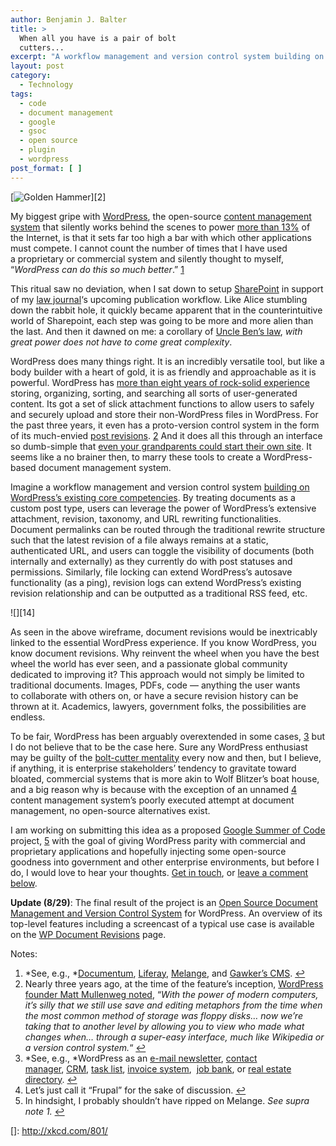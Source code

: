 ```yaml
---
author: Benjamin J. Balter
title: >
  When all you have is a pair of bolt
  cutters...
excerpt: "A workflow management and version control system building on WordPress's existing core competencies. By treating documents as a custom post type, users can leverage the power of WordPress’s extensive attachment, revision, taxonomy, and URL rewriting functionalities. "
layout: post
category:
  - Technology
tags:
  - code
  - document management
  - google
  - gsoc
  - open source
  - plugin
  - wordpress
post_format: [ ]
---
```

[![Golden Hammer](http://wordpress.org)][2]

My biggest gripe with [WordPress](http://en.wikipedia.org/wiki/Content_management_system), the open-source [content management system](http://w3techs.com/technologies/overview/content_management/all) that silently works behind the scenes to power [more than 13%](#note-2020-1 "See, e.g., Documentum, Liferay, Melange, and Gawker’s CMS.") of the Internet, is that it sets far too high a bar with which other applications must compete. I cannot count the number of times that I have used a proprietary or commercial system and silently thought to myself, “*WordPress can do this so much better*.” [1](http://en.wikipedia.org/wiki/Microsoft_SharePoint)

This ritual saw no deviation, when I sat down to setup [SharePoint](http://pcjl.org) in support of my [law journal](http://www.youtube.com/watch?v=8DfztIIqbTI#t=1m3s)‘s upcoming publication workflow. Like Alice stumbling down the rabbit hole, it quickly became apparent that in the counterintuitive world of Sharepoint, each step was going to be more and more alien than the last. And then it dawned on me: a corollary of [Uncle Ben’s law](http://core.trac.wordpress.org/browser/trunk?rev=3), *with great power does not have to come great complexity*.

WordPress does many things right. It is an incredibly versatile tool, but like a body builder with a heart of gold, it is as friendly and approachable as it is powerful. WordPress has [more than eight years of rock-solid experience](http://codex.wordpress.org/Revision_Management) storing, organizing, sorting, and searching all sorts of user-generated content. Its got a set of slick attachment functions to allow users to safely and securely upload and store their non-WordPress files in WordPress. For the past three years, it even has a proto-version control system in the form of its much-envied [post revisions](#note-2020-2 "Nearly three years ago, at the time of the feature’s inception, WordPress founder Matt Mullenweg noted, “With the power of modern computers, it’s silly that we still use save and editing metaphors from the time when the most common method of storage was floppy disks… now we’re taking that to another level by allowing you to view who made what changes when… through a super-easy interface, much like Wikipedia or a version control system.“"). [2](http://www.thegrandparentsblog.com/) And it does all this through an interface so dumb-simple that [even your grandparents could start their own site](http://lists.automattic.com/pipermail/wp-hackers/2011-March/038727.html). It seems like a no brainer then, to marry these tools to create a WordPress-based document management system.

Imagine a workflow management and version control system [building on WordPress’s existing core competencies](http://ben.balter.com/wp-content/uploads/2011/04/wireframe.png "WP Document Revisions Wireframe"). By treating documents as a custom post type, users can leverage the power of WordPress’s extensive attachment, revision, taxonomy, and URL rewriting functionalities. Document permalinks can be routed through the traditional rewrite structure such that the latest revision of a file always remains at a static, authenticated URL, and users can toggle the visibility of documents (both internally and externally) as they currently do with post statuses and permissions. Similarly, file locking can extend WordPress’s autosave functionality (as a ping), revision logs can extend WordPress’s existing revision relationship and can be outputted as a traditional RSS feed, etc.

![][14]

As seen in the above wireframe, document revisions would be inextricably linked to the essential WordPress experience. If you know WordPress, you know document revisions. Why reinvent the wheel when you have the best wheel the world has ever seen, and a passionate global community dedicated to improving it? This approach would not simply be limited to traditional documents. Images, PDFs, code — anything the user wants to collaborate with others on, or have a secure revision history can be thrown at it. Academics, lawyers, government folks, the possibilities are endless.

To be fair, WordPress has been arguably overextended in some cases, [3](#note-2020-3 "See, e.g., WordPress as an e-mail newsletter, contact manager, CRM, task list, invoice system,  job bank, or real estate directory.") but I do not believe that to be the case here. Sure any WordPress enthusiast may be guilty of the [bolt-cutter mentality](http://xkcd.com/801) every now and then, but I believe, if anything, it is enterprise stakeholders’ tendency to gravitate toward bloated, commercial systems that is more akin to Wolf Blitzer’s boat house, and a big reason why is because with the exception of an unnamed [4](#note-2020-4 "Let’s just call it “Frupal” for the sake of discussion.") content management system’s poorly executed attempt at document management, no open-source alternatives exist.

I am working on submitting this idea as a proposed [Google Summer of Code](http://www.google-melange.com/gsoc/homepage/google/gsoc2011) project, [5](#note-2020-5 "In hindsight, I probably shouldn’t have ripped on Melange. See supra note 1.") with the goal of giving WordPress parity with commercial and proprietary applications and hopefully injecting some open-source goodness into government and other enterprise environments, but before I do, I would love to hear your thoughts. [Get in touch](http://ben.balter.com/contact/), or [leave a comment below](#comments).

**Update (8/29)**: The final result of the project is an [Open Source Document Management and Version Control System](http://ben.balter.com/2011/08/29/document-management-version-control-for-wordpress/) for WordPress. An overview of its top-level features including a screencast of a typical use case is available on the [WP Document Revisions](http://www.emc.com/domains/documentum/index.htm) page.

Notes:

1.  *See, e.g., *[Documentum](http://www.liferay.com/), [Liferay](http://code.google.com/p/soc/wiki/MelangeIntro), [Melange](http://www.mediaite.com/online/worse-than-previously-thought-gawker-content-management-system-hacked/), and [Gawker’s CMS](#return-note-2020-1). [↩](http://wordpress.org/news/2008/07/wordpress-26-tyner/)
2.  Nearly three years ago, at the time of the feature’s inception, [WordPress founder Matt Mullenweg noted](#return-note-2020-2), “*With the power of modern computers, it’s silly that we still use save and editing metaphors from the time when the most common method of storage was floppy disks… now we’re taking that to another level by allowing you to view who made what changes when… through a super-easy interface, much like Wikipedia or a version control system.*“ [↩](http://net.tutsplus.com/tutorials/wordpress/build-a-wordburner-email-newsletter-manager-using-wordpress-and-feedburner/)
3.  *See, e.g., *WordPress as an [e-mail newsletter](http://publisherblog.automattic.com/2008/02/13/wp-contact-manager/), [contact manager](http://slipfire.com/wp-crm/), [CRM](http://wordpress.org/extend/plugins/wp-task-manager/), [task list](http://wordpress.org/extend/plugins/wp-invoice/), [invoice system](http://wordpress.org/extend/plugins/job-manager/),  [job bank](http://wordpress.org/extend/plugins/great-real-estate/), or [real estate directory](#return-note-2020-3). [↩](#return-note-2020-4)
4.  Let’s just call it “Frupal” for the sake of discussion. [↩](#return-note-2020-5)
5.  In hindsight, I probably shouldn’t have ripped on Melange. *See supra note 1.* [↩]()

 []: http://xkcd.com/801/